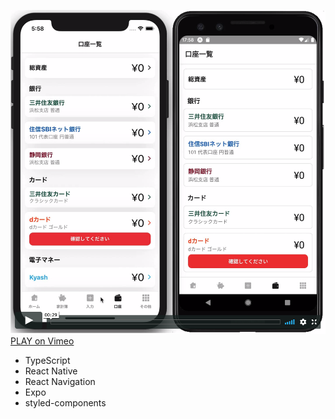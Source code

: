 [![Play](thumb.png)](https://vimeo.com/345286417)
[PLAY on Vimeo](https://vimeo.com/345286417)

- TypeScript
- React Native
- React Navigation
- Expo
- styled-components
